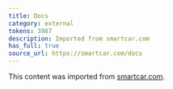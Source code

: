 ```yaml
---
title: Docs
category: external
tokens: 3987
description: Imported from smartcar.com
has_full: true
source_url: https://smartcar.com/docs
---
```


This content was imported from [smartcar.com](https://smartcar.com/docs).
